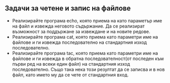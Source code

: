 ## Задачи за четене и запис на файлове

* Реализирайте програма echo, която приема на като параметър имe на файл и извежда неговото съдържание. Да се реализират възможност за поддържане за извеждане и на новите редове.
* Реализирайте програма cat, която приема като параметри име на файлове и ги извежда последователно на стандартния изход последователно.
* Реализирайте програма tac, която приема като параметри име на файлове и ги извежда в обратна последователност(от последен към първи ред на всеки един файл) на стандартния изход последователно. Също така нека този резултат да се записва и в нов файл, като името му да се чете от стандартния вход.